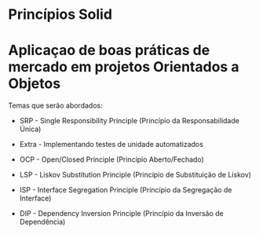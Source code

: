 # Princípios Solid
# Aplicaçao de boas práticas de mercado em projetos Orientados a Objetos

Temas que serão abordados:

- SRP - Single Responsibility Principle (Princípio da Responsabilidade Única)

- Extra - Implementando testes de unidade automatizados

- OCP - Open/Closed Principle (Princípio Aberto/Fechado)

- LSP - Liskov Substitution Principle (Princípio de Substituição de Liskov)

- ISP - Interface Segregation Principle (Princípio da Segregação de Interface)

- DIP - Dependency Inversion Principle (Princípio da Inversão de Dependência)
